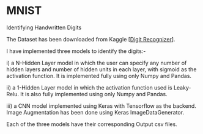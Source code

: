 # MNIST
 Identifying Handwritten Digits

 The Dataset has been downloaded from Kaggle [[Digit Recognizer](https://www.kaggle.com/c/3004/download-all)].
 
 I have implemented three models to identify the digits:-

i) a N-Hidden Layer model in which the user can specify any number of hidden layers and number of hidden units in each layer, with sigmoid as the activation function. It is implemented fully using only Numpy and Pandas.

ii) a 1-Hidden Layer model in which the activation function used is Leaky-Relu. It is also fully implemented using only Numpy and Pandas.

iii) a CNN model implemented using Keras with Tensorflow as the backend. Image Augmentation has been done using Keras ImageDataGenerator.

Each of the three models have their corresponding Output csv files.
